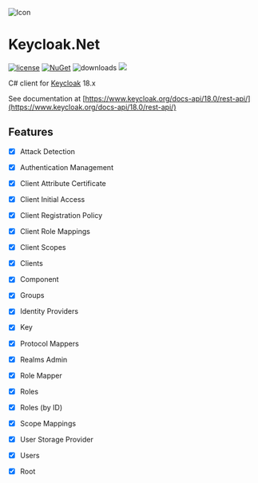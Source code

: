 ![Icon](https://i.imgur.com/eEjfRLz.jpg?2)
# Keycloak.Net 
 [![license](https://img.shields.io/github/license/Sdcb/Sdcb.Keycloak.svg?maxAge=2592000)](https://github.com/Sdcb/Sdcb.Keycloak.Net/blob/master/LICENSE) 
 [![NuGet](https://img.shields.io/nuget/v/Sdcb.Keycloak.svg?maxAge=2592000)](https://www.nuget.org/packages/Sdcb.Keycloak/) 
 ![downloads](https://img.shields.io/nuget/dt/Sdcb.Keycloak)
 ![](https://img.shields.io/badge/.net6-blue.svg)

C# client for [Keycloak](https://www.keycloak.org/) 18.x

See documentation at [https://www.keycloak.org/docs-api/18.0/rest-api/](https://www.keycloak.org/docs-api/18.0/rest-api/)

## Features
* [X] Attack Detection
* [X] Authentication Management
* [X] Client Attribute Certificate
* [X] Client Initial Access
* [X] Client Registration Policy
* [X] Client Role Mappings
* [X] Client Scopes
* [X] Clients
* [X] Component
* [X] Groups
* [X] Identity Providers
* [X] Key
* [X] Protocol Mappers
* [X] Realms Admin
* [X] Role Mapper
* [X] Roles
* [X] Roles (by ID)
* [X] Scope Mappings
* [X] User Storage Provider
* [X] Users
* [X] Root

